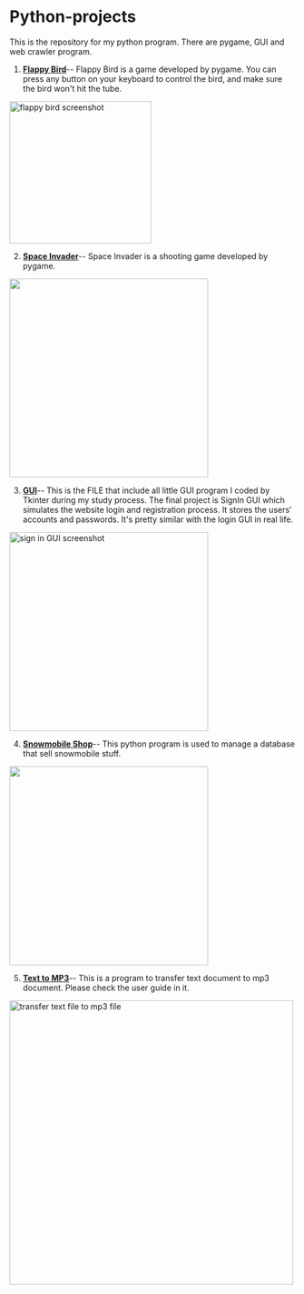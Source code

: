 # Python-projects
This is the repository for my python program. There are pygame, GUI and web crawler program.

1. **[Flappy Bird](https://github.com/JackieMJQ/Python-projects/blob/main/Flappy_birds/flappy_bird.py)**--
Flappy Bird is a game developed by pygame. You can press any button on your keyboard to control the bird, and make sure the bird won't hit the tube.
<img src='https://user-images.githubusercontent.com/97369797/153726546-ad3d89ee-18a3-4816-846c-0b333b1c24e6.jpg' width='250' alt='flappy bird screenshot'/>

2. **[Space Invader](https://github.com/JackieMJQ/Python-projects/tree/main/SpaceInvaders)**--
Space Invader is a shooting game developed by pygame. 
<img width="350" src="https://user-images.githubusercontent.com/97369797/162326198-09eb95fe-b737-4f9b-8a92-a49af071bca6.png">

3. **[GUI](https://github.com/JackieMJQ/Python-projects/tree/main/GUI)**--
This is the FILE that include all little GUI program I coded by Tkinter during my study process. The final project is SignIn GUI which simulates the website login and registration process. It stores the users’ accounts and passwords. It's pretty similar with the login GUI in real life.
 <img width="350" alt="sign in GUI screenshot" src="https://user-images.githubusercontent.com/97369797/153726772-2db6b324-011d-485c-a73b-1e9dfb97f0bc.png">

4. **[Snowmobile Shop](https://github.com/JackieMJQ/Python-projects/tree/main/snowmobile_shop)**--
This python program is used to manage a database that sell snowmobile stuff. 
<img width="350" alt="" src="https://user-images.githubusercontent.com/97369797/163095336-deb898cc-5343-4625-93fa-57330746f99a.png">

5. **[Text to MP3](https://github.com/JackieMJQ/Python-projects/blob/main/text_to_mp3/text_mp3.py)**--
This is a program to transfer text document to mp3 document. Please check the user guide in it.
<img width="500" alt="transfer text file to mp3 file" src="https://user-images.githubusercontent.com/97369797/153727123-0c854a6d-af03-4487-a254-21c23f09a48a.png">
